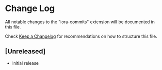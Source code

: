 # Change Log

All notable changes to the "lora-commits" extension will be documented in this file.

Check [Keep a Changelog](http://keepachangelog.com/) for recommendations on how to structure this file.

## [Unreleased]

- Initial release